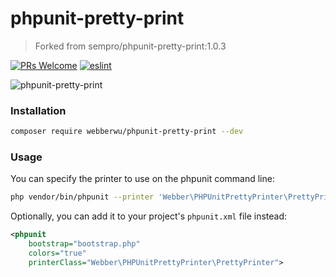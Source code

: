 # phpunit-pretty-print
> Forked from sempro/phpunit-pretty-print:1.0.3

[![PRs Welcome](https://img.shields.io/badge/PRs-welcome-brightgreen.svg?style=flat-square)](http://makeapullrequest.com)
[![eslint](https://img.shields.io/badge/code_style-PSR_2-blue.svg?style=flat-square)](http://www.php-fig.org/psr/psr-2/)

<img src="https://raw.githubusercontent.com/webberwu/phpunit-pretty-print/master/preview.png" alt="phpunit-pretty-print">

### Installation
```bash
composer require webberwu/phpunit-pretty-print --dev
```

### Usage
You can specify the printer to use on the phpunit command line:

```bash
php vendor/bin/phpunit --printer 'Webber\PHPUnitPrettyPrinter\PrettyPrinter' tests/
```

Optionally, you can add it to your project's `phpunit.xml` file instead:

```xml
<phpunit
    bootstrap="bootstrap.php"
    colors="true"
    printerClass="Webber\PHPUnitPrettyPrinter\PrettyPrinter">
```
